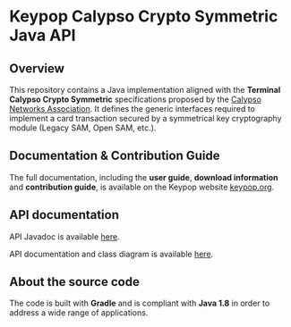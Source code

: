 # Keypop Calypso Crypto Symmetric Java API

## Overview

This repository contains a Java implementation aligned with the **Terminal Calypso Crypto Symmetric** specifications
proposed by the [Calypso Networks Association](https://www.calypsonet.org). It defines the generic interfaces required 
to implement a card transaction secured by a symmetrical key cryptography module (Legacy SAM, Open SAM, etc.).

## Documentation & Contribution Guide

The full documentation, including the **user guide**, **download information** and **contribution guide**, is available
on the Keypop website [keypop.org](https://keypop.org/).

## API documentation

API Javadoc is available [here](https://docs.keypop.org/keypop-calypso-crypto-symmetric-java-api).

API documentation and class diagram is available
[here](https://calypso-crypto-symmetric-uml.terminal-api.calypsonet.org/).

## About the source code

The code is built with **Gradle** and is compliant with **Java 1.8** in order to address a wide range of applications.
